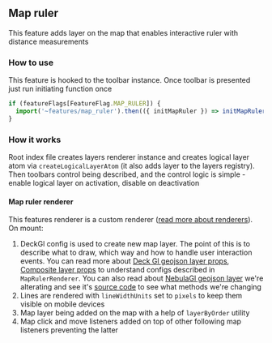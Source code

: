 ## Map ruler

This feature adds layer on the map that enables interactive ruler with distance measurements

### How to use

This feature is hooked to the toolbar instance. Once toolbar is presented just run initiating function once

```ts
if (featureFlags[FeatureFlag.MAP_RULER]) {
  import('~features/map_ruler').then(({ initMapRuler }) => initMapRuler());
}
```

### How it works

Root index file creates layers renderer instance and creates logical layer atom via `createLogicalLayerAtom` (it also adds layer to the layers registry).
Then toolbars control being described, and the control logic is simple - enable logical layer on activation, disable on deactivation

#### Map ruler renderer

This features renderer is a custom renderer ([read more about renderers](https://github.com/konturio/disaster-ninja-fe/blob/main/src/core/logical_layers/rfc.md#layers-renderers)).
On mount:

1. DeckGl config is used to create new map layer. The point of this is to describe what to draw, which way and how to handle user interaction events. You can read more about [Deck Gl geojson layer props](https://deck.gl/docs/api-reference/layers/geojson-layer), [Composite layer props](https://deck.gl/docs/api-reference/core/composite-layer) to understand configs described in `MapRulerRenderer`. You can also read about [NebulaGl geojson layer](https://nebula.gl/docs/api-reference/layers/editable-geojson-layer) we're alterating and see it's [source code](https://github.com/uber/nebula.gl/blob/master/modules/layers/src/layers/editable-geojson-layer.ts) to see what methods we're changing
2. Lines are rendered with `lineWidthUnits` set to `pixels` to keep them visible on mobile devices
3. Map layer being added on the map with a help of `layerByOrder` utility
4. Map click and move listeners added on top of other following map listeners preventing the latter
